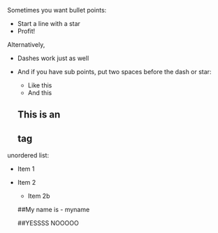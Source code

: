 Sometimes you want bullet points:

* Start a line with a star
* Profit!

Alternatively,

- Dashes work just as well
- And if you have sub points, put two spaces before the dash or star:
  - Like this
  - And this
  
  ## This is an <h2> tag

 unordered list:
 * Item 1
 * Item 2
   * Item 2b
   
   ##My name is - myname
   
   ##YESSSS NOOOOO